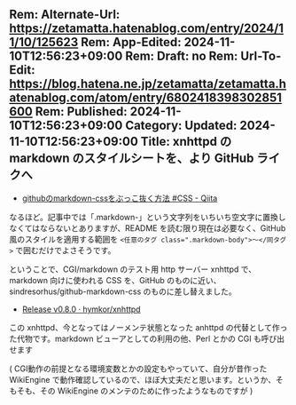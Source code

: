 Rem: Alternate-Url: https://zetamatta.hatenablog.com/entry/2024/11/10/125623
Rem: App-Edited: 2024-11-10T12:56:23+09:00
Rem: Draft: no
Rem: Url-To-Edit: https://blog.hatena.ne.jp/zetamatta/zetamatta.hatenablog.com/atom/entry/6802418398302851600
Rem: Published: 2024-11-10T12:56:23+09:00
Category:
Updated: 2024-11-10T12:56:23+09:00
Title: xnhttpd の markdown のスタイルシートを、より GitHub ライクへ
---
+ [githubのmarkdown-cssをぶっこ抜く方法 #CSS - Qiita](https://qiita.com/__mick/items/c80fab6c185a41882880)

なるほど。記事中では「.markdown-」という文字列をいちいち空文字に置換しなくてはならないとありますが、README を読む限り現在は必要なく、GitHub風のスタイルを適用する範囲を `<任意のタグ class=".markdown-body">～</同タグ>` で囲むだけでよさそうです。

ということで、CGI/markdown のテスト用 http サーバー xnhttpd で、markdown 向けに使われる CSS を、GitHub のものに近い、sindresorhus/github-markdown-css のものに差し替えました。

+ [Release v0.8.0 · hymkor/xnhttpd](https://github.com/hymkor/xnhttpd/releases/tag/v0.8.0)

この xnhttpd、今となってはノーメンテ状態となった anhttpd の代替として作った代物です。markdown ビューアとしての利用の他、Perl とかの CGI も呼び出せます

( CGI動作の前提となる環境変数とかの設定もやっていて、自分が昔作った WikiEngine で動作確認しているので、ほぼ大丈夫だと思います。というか、そもそも、その WikiEngine のメンテのために作ったようなものですが )
